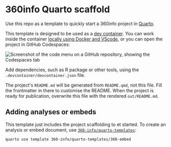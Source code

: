 # 360info Quarto scaffold

Use this repo as a template to quickly start a 360info project in [Quarto](https://quarto.org).

This template is designed to be used as a [dev container](https://containers.dev). You can work inside the container [locally using Docker and VScode](https://code.visualstudio.com/docs/devcontainers/containers), or you can open the project in GitHub Codespaces:

![Screenshot of the code menu on a GitHub repository, showing the Codespaces tab](https://github.com/360-info/quarto-scaffold/assets/6520659/dc1afe15-2c1a-4a5a-8861-e3e131dacc02)

Add dependencies, such as R package or other tools, using the `.devcontainer/devcontainer.json` file.

The project's `README.md` will be generated from `README.qmd`, not this file. Fill the frontmatter in there to customise the README. When the project is ready for publication, overwrite this file with the rendered `out/README.md`.

## Adding analyses or embeds

This template just includes the project scaffolding to et started. To create an analysis or embed document, use [`360-info/quarto-templates`](https://github.com/360-info/quarto-templates):

```bash
quarto use template 360-info/quarto-templates/360-embed
```

